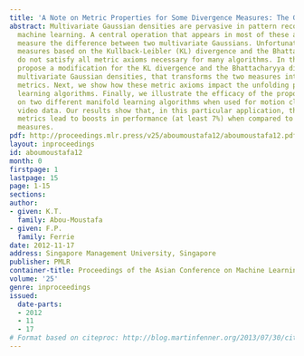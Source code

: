 ```yaml
---
title: 'A Note on Metric Properties for Some Divergence Measures: The Gaussian Case'
abstract: Multivariate Gaussian densities are pervasive in pattern recognition and
  machine learning. A central operation that appears in most of these areas is to
  measure the difference between two multivariate Gaussians. Unfortunately, traditional
  measures based on the Kullback-Leibler (KL) divergence and the Bhattacharyya distance
  do not satisfy all metric axioms necessary for many algorithms. In this paper we
  propose a modification for the KL divergence and the Bhattacharyya distance, for
  multivariate Gaussian densities, that transforms the two measures into distance
  metrics. Next, we show how these metric axioms impact the unfolding process of manifold
  learning algorithms. Finally, we illustrate the efficacy of the proposed metrics
  on two different manifold learning algorithms when used for motion clustering in
  video data. Our results show that, in this particular application, the new proposed
  metrics lead to boosts in performance (at least 7%) when compared to other divergence
  measures.
pdf: http://proceedings.mlr.press/v25/aboumoustafa12/aboumoustafa12.pdf
layout: inproceedings
id: aboumoustafa12
month: 0
firstpage: 1
lastpage: 15
page: 1-15
sections: 
author:
- given: K.T.
  family: Abou-Moustafa
- given: F.P.
  family: Ferrie
date: 2012-11-17
address: Singapore Management University, Singapore
publisher: PMLR
container-title: Proceedings of the Asian Conference on Machine Learning
volume: '25'
genre: inproceedings
issued:
  date-parts:
  - 2012
  - 11
  - 17
# Format based on citeproc: http://blog.martinfenner.org/2013/07/30/citeproc-yaml-for-bibliographies/
---
```

